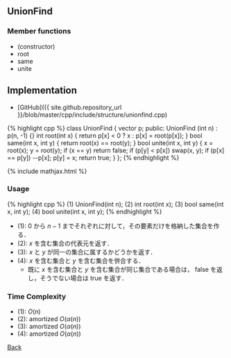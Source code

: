 ## UnionFind

### Member functions

- (constructor)
- root
- same
- unite

## Implementation

- [GitHub]({{ site.github.repository_url }}/blob/master/cpp/include/structure/unionfind.cpp)

{% highlight cpp %}
class UnionFind {
  vector<int> p;
public:
  UnionFind (int n) : p(n, -1) {}
  int root(int x) {
    return p[x] < 0 ? x : p[x] = root(p[x]);
  }
  bool same(int x, int y) {
    return root(x) == root(y);
  }
  bool unite(int x, int y) {
    x = root(x); y = root(y);
    if (x == y) return false;
    if (p[y] < p[x]) swap(x, y);
    if (p[x] == p[y]) --p[x];
    p[y] = x;
    return true;
  }
};
{% endhighlight %}

{% include mathjax.html %}

### Usage

{% highlight cpp %}
(1) UnionFind(int n);
(2) int root(int x);
(3) bool same(int x, int y);
(4) bool unite(int x, int y);
{% endhighlight %}

- (1): $0$ から $n - 1$ までそれぞれに対して，その要素だけを格納した集合を作る．
- (2): $x$ を含む集合の代表元を返す．
- (3): $x$ と $y$ が同一の集合に属するかどうかを返す．
- (4): $x$ を含む集合と $y$ を含む集合を併合する．
  - 既に $x$ を含む集合と $y$ を含む集合が同じ集合である場合は，
    false を返し，そうでない場合は true を返す．

### Time Complexity
- (1): $O(n)$
- (2): amortized $O(\alpha(n))$
- (3): amortized $O(\alpha(n))$
- (4): amortized $O(\alpha(n))$

[Back](../..)
